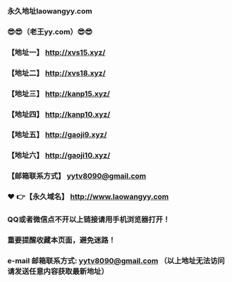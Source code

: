 ### 永久地址laowangyy.com
### :sunglasses::sunglasses:（老王yy.com）:sunglasses::sunglasses:
### 【地址一】  http://xvs15.xyz/
### 【地址二】  http://xvs18.xyz/
### 【地址三】  http://kanp15.xyz/
### 【地址四】  http://kanp10.xyz/
### 【地址五】  http://gaoji9.xyz/
### 【地址六】  http://gaoji10.xyz/
### 【邮箱联系方式】  yytv8090@gmail.com
### :heart: :point_right:【永久域名】  http://www.laowangyy.com
### QQ或者微信点不开以上链接请用手机浏览器打开！
### 重要提醒收藏本页面，避免迷路！
### e-mail 邮箱联系方式: yytv8090@gmail.com （以上地址无法访问请发送任意内容获取最新地址）
